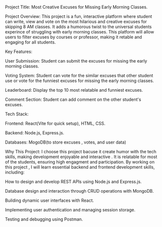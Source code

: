 Project Title: Most Creative Excuses for Missing Early Morning Classes.

Project Overview: This project is a fun, interactive platform where student can write, view and vote on the most hilarious and creative excuses for skipping 8 AM classes. It adds a humorous twist to the universal students experince of struggling with early morning classes. This platform will allow users to filter excuses by courses or professor, making it retable and engaging for all students.

Key Features:

User Submission: Student can submit the excuses for missing the early morning classes.

Voting System: Student can vote for the similar excuses that other student use or vote for the funniest excuses for missing the early morning classes.

Leaderboard: Display the top 10 most relatable and funniest excuses.

Comment Section: Student can add comment on the other student's excuses.

Tech Stack:

Frontend: React(Vite for quick setup), HTML, CSS.

Backend: Node.js, Express.js.

Databases: MogoDB(to store excuses , votes, and user data)

Why This Project: I choose this project bacuse it create humor with the tech skills, making development enjoyable and interactive . It is relatable for most of the students, ensuring high engagment and participation. By working on this project , I will learn essential backend and frontend development skills, including:

How to design and develop REST APIs using Node.js and Express.js.

Database design and interaction through CRUD operations with MongoDB.

Building dynamic user interfaces with React.

Implementing user authentication and managing session storage.

Testing and debugging using Postman.
